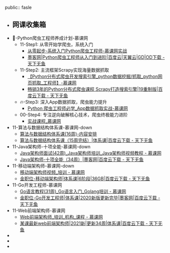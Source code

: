 public:: fasle

- 网课收集箱
	-
- 🔮-Python爬虫工程师养成计划-慕课网
	- 11-Step1: 从零开始学爬虫，系统入门
		- [从零起步-系统入门Python爬虫工程师-慕课网实战](https://coding.imooc.com/class/325.html)
		- [墨客网|Python爬虫工程师从入门到进阶|百度云|天翼云|GD|OD下载 - 天下无鱼](https://shikey.com/2020/06/16/mooc-python-pc.html)
	- 11-Step2: 主流框架Scrapy实现海量数据抓取
		- [【Python分布式爬虫开发搜索引擎_python数据挖掘/抓取_python网页抓取_工程师】-慕课网](https://coding.imooc.com/class/92.html)
		- [畅销3年的Python分布式爬虫课程 Scrapy打造搜索引擎|19重制版|百度云下载 - 天下无鱼](https://shikey.com/2020/09/25/python-scrapy-mc.html)
	- 🔥-Step3: 深入App数据抓取，爬虫能力提升
		- [Python 爬虫工程师必学_App数据抓取实战-慕课网](https://coding.imooc.com/class/283.html)
	- 00-Step4: 专注逆向破解核心技术，爬虫终极能力进阶
		- [实战课程_慕课网](https://coding.imooc.com/class/chapter/519.html#Anchor)
- 11-算法与数据结构体系课-慕课网-down
	- [算法与数据结构体系课(16周)-内容安排](https://class.imooc.com/datastructure#Anchor)
	- [算法与数据结构体系课（15周完结）|体系课|百度云下载 - 天下无鱼](https://shikey.com/2020/07/26/mc-sua-bo.html)
- 11-Java架构师-十项全能-慕课网-down
	- [Java架构师面试(42周)_Java架构师培训_Java架构师视频教程 - 慕课网](https://class.imooc.com/sale/javaalmighty)
	- [Java架构师-十项全能（34周）|墨客网|百度云下载 - 天下无鱼](https://shikey.com/2021/02/25/decathlon-java-architect-development-plan.html)
- 11-移动端架构师-慕课网-down
	- [移动端架构师视频_培训 - 慕课网](https://class.imooc.com/sale/mobilearchitect)
	- [金职位-移动端架构师|体系课|6阶段|36GB|百度云下载 - 天下无鱼](https://shikey.com/2021/02/04/gold-position-mobile-architect.html)
- 11-Go开发工程师-慕课网
	- [Go语言教程(31周)_Go语言入门_Golang培训 - 慕课网](https://class.imooc.com/sale/go)
	- [金职位-Go开发工程师|体系课|2020新版更新完毕|墨客网|百度云下载 - 天下无鱼](https://shikey.com/2021/02/19/gold-position-go-development-engineer.html)
- 11-Web前端架构师-慕课网
	- [Web前端架构师_培训_机构_课程 - 慕课网](https://class.imooc.com/sale/fearchitect)
	- [某课最新web前端架构师|2021新|更新34周|体系课|百度云下载 - 天下无鱼](https://shikey.com/2021/03/08/the-latest-web-front-end-architect-2021.html)
-
-
-
